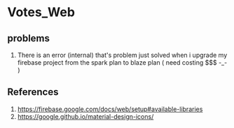 # Votes_Web

## problems
1) There is an error (internal) that's problem just solved when i upgrade my firebase project from the spark plan to blaze plan ( need costing $$$ -_- ) 

## References
1) https://firebase.google.com/docs/web/setup#available-libraries
2) https://google.github.io/material-design-icons/
